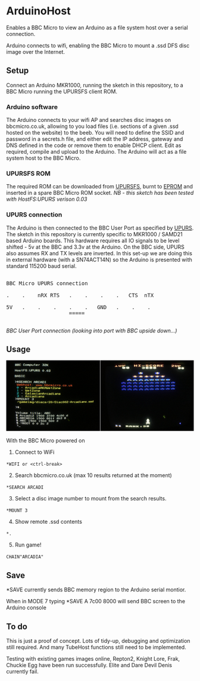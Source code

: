 # ArduinoHost

Enables a BBC Micro to view an Arduino as a file system host over a serial connection. 

Arduino connects to wifi, enabling the BBC Micro to mount a .ssd DFS disc image over the Internet.

## Setup
Connect an Arduino MKR1000, running the sketch in this repository, to a BBC Micro running the UPURSFS client ROM.


### Arduino software
The Arduino connects to your wifi AP and searches disc images on bbcmicro.co.uk, allowing to you load files (i.e. sections of a given .ssd hosted on the website) to the beeb. You will need to define the SSID and password in a secrets.h file, and either edit the IP address, gateway and DNS defined in the code or remove them to enable DHCP client. Edit as required, compile and upload to the Arduino. The Arduino will act as a file system host to the BBC Micro.

### UPURSFS ROM 

The required ROM can be downloaded from [UPURSFS](https://sweh.spuddy.org/Beeb/ "UPURSFS"), burnt to [EPROM](http://anachrocomputer.blogspot.com/2014/11/roms-for-bbc-micro.html) and inserted in a spare BBC Micro ROM socket. *NB - this sketch has been tested with HostFS:UPURS verison 0.03*

### UPURS connection

The Arduino is then connected to the BBC User Port as specified by [UPURS](https://www.retro-kit.co.uk/UPURS/).  The sketch in this repository is currently specific to MKR1000 / SAMD21 based Arduino boards. This hardware requires all IO signals to be level shifted - 5v at the BBC and 3.3v at the Arduino. On the BBC side, UPURS also assumes RX and TX levels are inverted. In this set-up we are doing this in external hardware (with a SN74ACT14N) so the Arduino is presented with standard 115200 baud serial.

<pre>

BBC Micro UPURS connection

.    .    nRX RTS   .    .    .    .   CTS  nTX
   
5V   .    .    .    .    .   GND   .    .    .
                    =====              
                                      
</pre>
*BBC User Port connection (looking into port with BBC upside down...)*






## Usage

![Screenshot](https://github.com/8bitkick/ArduinoHost/blob/master/screenshot2.jpg?raw=true)

With the BBC Micro powered on

1) Connect to WiFi

`*WIFI or <ctrl-break>` 

2) Search bbcmicro.co.uk (max 10 results returned at the moment)

`*SEARCH ARCADI`

3) Select a disc image number to mount from the search results.

`*MOUNT 3`

4) Show remote .ssd contents

`*.`

5) Run game!

`CHAIN"ARCADIA"`

## Save

*SAVE currently sends BBC memory region to the Arduino serial montior.

When in MODE 7 typing *SAVE A 7c00 8000 will send BBC screen to the Arduino console


## To do

This is just a proof of concept. Lots of tidy-up, debugging and optimization still required. And many TubeHost functions still need to be implemented.

Testing with existing games images online, Repton2, Knight Lore, Frak, Chuckie Egg have been run successfully. Elite and Dare Devil Denis currently fail.






